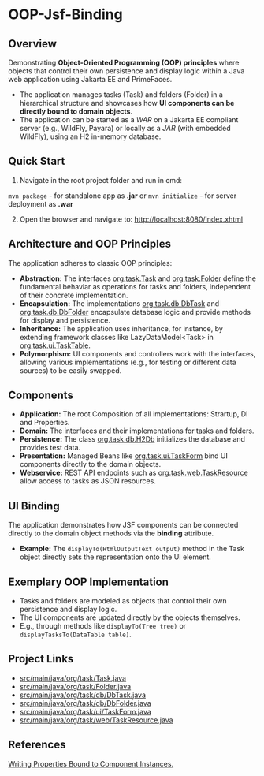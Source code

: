 # OOP-Jsf-Binding

## Overview

Demonstrating **Object-Oriented Programming (OOP) principles** where objects that control their own persistence and display logic within a Java web application using Jakarta EE and PrimeFaces.
* The application manages tasks (Task) and folders (Folder) in a hierarchical structure and showcases how **UI components can be directly bound to domain objects**.
* The application can be started as a *WAR* on a Jakarta EE compliant server (e.g., WildFly, Payara) or locally as a *JAR* (with embedded WildFly), using an H2 in-memory database.

## Quick Start

1. Navigate in the root project folder and run in cmd:

``mvn package`` - for standalone app as **.jar** or ``mvn initialize`` - for server deployment as **.war** 

2. Open the browser and navigate to: [http://localhost:8080/index.xhtml](http://localhost:8080/index.xhtml)

## **Architecture and OOP Principles**

The application adheres to classic OOP principles:

* **Abstraction:** The interfaces [org.task.Task](https://www.google.com/search?q=src/main/java/org/task/Task.java) and [org.task.Folder](https://www.google.com/search?q=src/main/java/org/task/Folder.java) define the fundamental behaviar as operations for tasks and folders, independent of their concrete implementation.  
* **Encapsulation:** The implementations [org.task.db.DbTask](https://www.google.com/search?q=src/main/java/org/task/db/DbTask.java) and [org.task.db.DbFolder](https://www.google.com/search?q=src/main/java/org/task/db/DbFolder.java) encapsulate database logic and provide methods for display and persistence.  
* **Inheritance:** The application uses inheritance, for instance, by extending framework classes like LazyDataModel\<Task\> in [org.task.ui.TaskTable](https://www.google.com/search?q=src/main/java/org/task/ui/TaskTable.java).  
* **Polymorphism:** UI components and controllers work with the interfaces, allowing various implementations (e.g., for testing or different data sources) to be easily swapped.

## **Components**

* **Application:** The root Composition of all implementations: Strartup, DI and Properties.  
* **Domain:** The interfaces and their implementations for tasks and folders.  
* **Persistence:** The class [org.task.db.H2Db](https://www.google.com/search?q=src/main/java/org/task/db/H2Db.java) initializes the database and provides test data.  
* **Presentation:** Managed Beans like [org.task.ui.TaskForm](https://www.google.com/search?q=src/main/java/org/task/ui/TaskForm.java) bind UI components directly to the domain objects.  
* **Webservice:** REST API endpoints such as [org.task.web.TaskResource](https://www.google.com/search?q=src/main/java/org/task/web/TaskResource.java) allow access to tasks as JSON resources.

## **UI Binding**

The application demonstrates how JSF components can be connected directly to the domain object methods via the **binding** attribute.

* **Example:** The `displayTo(HtmlOutputText output)` method in the Task object directly sets the representation onto the UI element.

## **Exemplary OOP Implementation**

* Tasks and folders are modeled as objects that control their own persistence and display logic.  
* The UI components are updated directly by the objects themselves.  
* E.g., through methods like `displayTo(Tree tree)` or `displayTasksTo(DataTable table)`.


## **Project Links**
* [src/main/java/org/task/Task.java](https://www.google.com/search?q=src/main/java/org/task/Task.java)  
* [src/main/java/org/task/Folder.java](https://www.google.com/search?q=src/main/java/org/task/Folder.java)  
* [src/main/java/org/task/db/DbTask.java](https://www.google.com/search?q=src/main/java/org/task/db/DbTask.java)  
* [src/main/java/org/task/db/DbFolder.java](https://www.google.com/search?q=src/main/java/org/task/db/DbFolder.java)  
* [src/main/java/org/task/ui/TaskForm.java](https://www.google.com/search?q=src/main/java/org/task/ui/TaskForm.java)  
* [src/main/java/org/task/web/TaskResource.java](https://www.google.com/search?q=src/main/java/org/task/web/TaskResource.java)

## **References**

[Writing Properties Bound to Component Instances.](https://javaee.github.io/tutorial/jsf-develop002.html)


